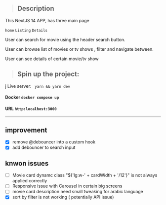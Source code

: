 > ## Description

This NextJS 14 APP, has three main page

`home` `Listing` `Details`

User can search for movie using the header search button.

User can browse list of movies or tv shows , filter and navigate between.

User can see details of certain movie/tv show

> ## Spin up the project:
j
Live server: ` yarn && yarn dev`

#### Docker `docker compose up`

#### URL `http:localhost:3000`

---

## improvement

- [x] remove @debouncer into a custom hook
- [x] add debouncer to search input

## knwon issues

- [ ] Movie card dynamc class "${'lg:w-' + cardWidth + '/12'}" is not always applied correctly
- [ ] Responsive issue with Carousel in certain big screens
- [ ] movie card description need small tweaking for arabic language
- [x] sort by filter is not working ( potentially API issue)
